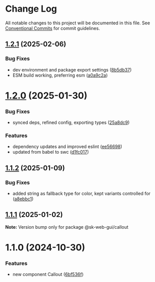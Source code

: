 # Change Log

All notable changes to this project will be documented in this file.
See [Conventional Commits](https://conventionalcommits.org) for commit guidelines.

## [1.2.1](https://github.com/Sundsvallskommun/web-shared-components/compare/@sk-web-gui/callout@1.2.0...@sk-web-gui/callout@1.2.1) (2025-02-06)

### Bug Fixes

- dev environment and package export settings ([8b5db37](https://github.com/Sundsvallskommun/web-shared-components/commit/8b5db37a3d1cdefe5409c1750f04cae6f57e4bb1))
- ESM build working, preferring esm ([a0a9c2a](https://github.com/Sundsvallskommun/web-shared-components/commit/a0a9c2a2f21c60df7f384bc2ac3479e101b1ab7d))

# [1.2.0](https://github.com/Sundsvallskommun/web-shared-components/compare/@sk-web-gui/callout@1.1.2...@sk-web-gui/callout@1.2.0) (2025-01-30)

### Bug Fixes

- synced deps, refined config, exporting types ([25a8dc9](https://github.com/Sundsvallskommun/web-shared-components/commit/25a8dc9b32bf94ab65782cb26e230514f9224468))

### Features

- dependency updates and improved eslint ([ee56698](https://github.com/Sundsvallskommun/web-shared-components/commit/ee56698550bd45c1711eba643042cb6379ebd8f6))
- updated from babel to swc ([d1fc017](https://github.com/Sundsvallskommun/web-shared-components/commit/d1fc01761ba14f93d93b272ff802267ff86efbdc))

## [1.1.2](https://github.com/Sundsvallskommun/web-shared-components/compare/@sk-web-gui/callout@1.1.1...@sk-web-gui/callout@1.1.2) (2025-01-09)

### Bug Fixes

- added string as fallback type for color, kept variants controlled for ([a8ebbc1](https://github.com/Sundsvallskommun/web-shared-components/commit/a8ebbc1d1538332610c5f2dec458a14f2bc48ba9))

## [1.1.1](https://github.com/Sundsvallskommun/web-shared-components/compare/@sk-web-gui/callout@1.1.0...@sk-web-gui/callout@1.1.1) (2025-01-02)

**Note:** Version bump only for package @sk-web-gui/callout

# 1.1.0 (2024-10-30)

### Features

- new component Callout ([6bf536f](https://github.com/Sundsvallskommun/web-shared-components/commit/6bf536f6b657a4172ed55ae7547a205531819d76))
